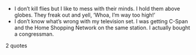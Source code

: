  - I don’t kill flies but I like to mess with their minds. I hold them above globes. They freak out and yell, ‘Whoa, I’m way too high!’
 - I don’t know what’s wrong with my television set. I was getting C-Span and the Home Shopping Network on the same station. I actually bought a congressman.

2 quotes